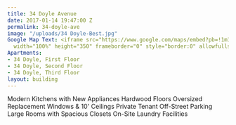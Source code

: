 ```yaml
---
title: 34 Doyle Avenue
date: 2017-01-14 19:47:00 Z
permalink: 34-doyle-ave
image: "/uploads/34 Doyle-Best.jpg"
Google Map Text: <iframe src="https://www.google.com/maps/embed?pb=!1m18!1m12!1m3!1d2972.5203275594963!2d-71.40996068505736!3d41.83862597586335!2m3!1f0!2f0!3f0!3m2!1i1024!2i768!4f13.1!3m3!1m2!1s0x89e444e022ece683%3A0xff78f6da831a0a44!2s34+Doyle+Ave%2C+Providence%2C+RI+02906!5e0!3m2!1sen!2sus!4v1484423628780"
  width="100%" height="350" frameborder="0" style="border:0" allowfullscreen></iframe>
Apartments:
- 34 Doyle, First Floor
- 34 Doyle, Second Floor
- 34 Doyle, Third Floor
layout: building
---
```


Modern Kitchens with New Appliances
Hardwood Floors
Oversized Replacement Windows & 10' Ceilings
Private Tenant Off-Street Parking
Large Rooms with Spacious Closets
On-Site Laundry Facilities
